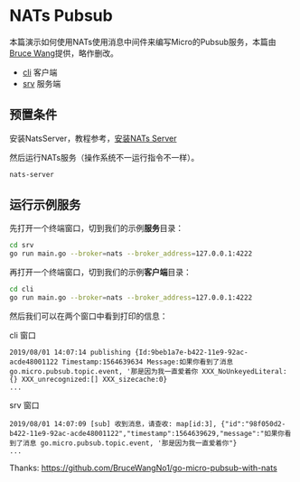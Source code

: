 # NATs Pubsub

本篇演示如何使用NATs使用消息中间件来编写Micro的Pubsub服务，本篇由[Bruce Wang](https://github.com/BruceWangNo1/go-micro-pubsub-with-nats)提供，略作删改。

- [cli](cli) 客户端
- [srv](srv) 服务端

## 预置条件

安装NatsServer，教程参考，[安装NATs Server](https://nats-io.github.io/docs/nats_server/installation.html)

然后运行NATs服务（操作系统不一运行指令不一样）。

```bash
nats-server
```

## 运行示例服务

先打开一个终端窗口，切到我们的示例**服务**目录：

```bash
cd srv
go run main.go --broker=nats --broker_address=127.0.0.1:4222
```

再打开一个终端窗口，切到我们的示例**客户端**目录：

```bash
cd cli
go run main.go --broker=nats --broker_address=127.0.0.1:4222
```

然后我们可以在两个窗口中看到打印的信息：

cli 窗口

```text
2019/08/01 14:07:14 publishing {Id:9beb1a7e-b422-11e9-92ac-acde48001122 Timestamp:1564639634 Message:如果你看到了消息 go.micro.pubsub.topic.event, '那是因为我一直爱着你 XXX_NoUnkeyedLiteral:{} XXX_unrecognized:[] XXX_sizecache:0}
...
```

srv 窗口

```text
2019/08/01 14:07:09 [sub] 收到消息，请查收: map[id:3], {"id":"98f050d2-b422-11e9-92ac-acde48001122","timestamp":1564639629,"message":"如果你看到了消息 go.micro.pubsub.topic.event, '那是因为我一直爱着你"}
...
```

Thanks: https://github.com/BruceWangNo1/go-micro-pubsub-with-nats
